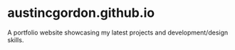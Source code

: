 # austincgordon.github.io
A portfolio website showcasing my latest projects and development/design skills.
